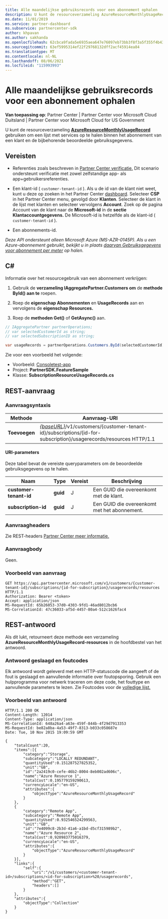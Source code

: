 ```yaml
---
title: Alle maandelijkse gebruiksrecords voor een abonnement ophalen
description: U kunt de resourceverzameling AzureResourceMonthlyUsageRecord gebruiken om een lijst met services op te halen binnen het abonnement van een klant en de bijbehorende beoordeelde gebruiksgegevens.
ms.date: 11/01/2019
ms.service: partner-dashboard
ms.subservice: partnercenter-sdk
author: khpavan
ms.author: sakhanda
ms.openlocfilehash: 62cbca9fada5e6935aea647e76097eb73bb3f8f3a5f355f4b43a64e21831070b
ms.sourcegitcommit: 63ef5995314ef22f29768132dff2acf45914ea84
ms.translationtype: MT
ms.contentlocale: nl-NL
ms.lasthandoff: 08/06/2021
ms.locfileid: "115993993"
---
```

# <a name="get-all-monthly-usage-records-for-a-subscription"></a>Alle maandelijkse gebruiksrecords voor een abonnement ophalen

**Van toepassing op**: Partner Center | Partner Center voor Microsoft Cloud Duitsland | Partner Center voor Microsoft Cloud for US Government

U kunt de resourceverzameling [**AzureResourceMonthlyUsageRecord**](/dotnet/api/microsoft.store.partnercenter.models.usage.azureresourcemonthlyusagerecord) gebruiken om een lijst met services op te halen binnen het abonnement van een klant en de bijbehorende beoordeelde gebruiksgegevens.

## <a name="prerequisites"></a>Vereisten

- Referenties zoals beschreven in [Partner Center verificatie.](partner-center-authentication.md) Dit scenario ondersteunt verificatie met zowel zelfstandige app- als app+gebruikersreferenties.

- Een klant-id ( `customer-tenant-id` ). Als u de id van de klant niet weet, kunt u deze op zoeken in het Partner Center [dashboard](https://partner.microsoft.com/dashboard). Selecteer **CSP** in het Partner Center menu, gevolgd door **Klanten**. Selecteer de klant in de lijst met klanten en selecteer vervolgens **Account**. Zoek op de pagina Account van de klant naar de **Microsoft-id** in de **sectie Klantaccountgegevens.** De Microsoft-id is hetzelfde als de klant-id ( `customer-tenant-id` ).

- Een abonnements-id.

*Deze API ondersteunt alleen Microsoft Azure (MS-AZR-0145P). Als u een Azure-abonnement gebruikt, bekijkt u in plaats [daarvan Gebruiksgegevens voor abonnement per meter](get-a-customer-subscription-meter-usage-records.md) op halen.*

## <a name="c"></a>C\#

Informatie over het resourcegebruik van een abonnement verkrijgen:

1. Gebruik de **verzameling IAggregatePartner.Customers om** de **methode ById() aan te** roepen.

2. Roep de **eigenschap Abonnementen** en **UsageRecords** aan en vervolgens de **eigenschap Resources.**
3. Roep de **methoden Get()** of **GetAsync()** aan.

``` csharp
// IAggregatePartner partnerOperations;
// var selectedCustomerId as string;
// var selectedSubscriptionID as string;

var usageRecords = partnerOperations.Customers.ById(selectedCustomerId).Subscriptions.ById(selectedSubscriptionId).UsageRecords.Resources.Get();
```

Zie voor een voorbeeld het volgende:

- Voorbeeld: [Consoletest-app](console-test-app.md)
- Project: **PartnerSDK.FeatureSample**
- Klasse: **SubscriptionResourceUsageRecords.cs**

## <a name="rest-request"></a>REST-aanvraag

### <a name="request-syntax"></a>Aanvraagsyntaxis

| Methode  | Aanvraag-URI                                                                                                                                       |
|---------|---------------------------------------------------------------------------------------------------------------------------------------------------|
| **Toevoegen** | [*{baseURL}*](partner-center-rest-urls.md)/v1/customers/{customer-tenant-id}/subscriptions/{id-for-subscription}/usagerecords/resources HTTP/1.1 |

#### <a name="uri-parameters"></a>URI-parameters

Deze tabel bevat de vereiste queryparameters om de beoordeelde gebruiksgegevens op te halen.

| Naam                    | Type     | Vereist | Beschrijving                               |
|-------------------------|----------|----------|-------------------------------------------|
| **customer-tenant-id**  | **guid** | J        | Een GUID die overeenkomt met de klant.     |
| **subscription-id** | **guid** | J        | Een GUID die overeenkomt met het abonnement. |

### <a name="request-headers"></a>Aanvraagheaders

Zie REST-headers [Partner Center meer informatie.](headers.md)

### <a name="request-body"></a>Aanvraagbody

Geen.

### <a name="request-example"></a>Voorbeeld van aanvraag

```http
GET https://api.partnercenter.microsoft.com/v1/customers/{customer-tenant-id}/subscriptions/{id-for-subscription}/usagerecords/resources HTTP/1.1
Authorization: Bearer <token>
Accept: application/json
MS-RequestId: 65b26053-37d0-4303-9fd1-46ad8012bcb6
MS-CorrelationId: 47c36033-af5d-4457-80a4-512c1626fac4
```

## <a name="rest-response"></a>REST-antwoord

Als dit lukt, retourneert deze methode een verzameling **AzureResourceMonthlyUsageRecord-resources** in de hoofdbestel van het antwoord.

### <a name="response-success-and-error-codes"></a>Antwoord geslaagd en foutcodes

Elk antwoord wordt geleverd met een HTTP-statuscode die aangeeft of de fout is geslaagd en aanvullende informatie over foutopsporing. Gebruik een hulpprogramma voor netwerk traceren om deze code, het fouttype en aanvullende parameters te lezen. Zie Foutcodes voor de [volledige lijst.](error-codes.md)

### <a name="response-example"></a>Voorbeeld van antwoord

```http
HTTP/1.1 200 OK
Content-Length: 12014
Content-Type: application/json
MS-CorrelationId: 648a26a4-a63e-459f-844b-4f29d7913353
MS-RequestId: be82a8ba-4a53-49f7-8313-b033c058687e
Date: Tue, 10 Nov 2015 19:09:59 GMT

{
    "totalCount":20,
    "items":[{
        "category":"Storage",
        "subcategory":"LOCALLY REDUNDANT",
        "quantityUsed":0.151287527825352,
        "unit":"GB",
        "id":"2a2419c0-cefe-46b2-8004-8eb002ad606c",
        "name":"Azure Resource 1",
        "totalCost":0.195779159290613,
        "currencyLocale":"en-US",
        "attributes":{
            "objectType":"AzureResourceMonthlyUsageRecord"
        }
    },
    {
        "category":"Remote App",
        "subcategory":"Remote App",
        "quantityUsed":0.932546524299563,
        "unit":"GB",
        "id":"7e4099c8-2b3d-41a6-a1bd-d5cf315989b2",
        "name":"Azure Resource 2",
        "totalCost":0.920983775016379,
        "currencyLocale":"en-US",
        "attributes":{
            "objectType":"AzureResourceMonthlyUsageRecord"
        }
    }],
    "links":{
        "self":{
            "uri":"/v1/customers/<customer-tenant-id>/subscriptions/<id-for-subscription>%20/usagerecords",
            "method":"GET",
            "headers":[]
        }
    },
    "attributes":{
        "objectType":"Collection"
    }
}
```
